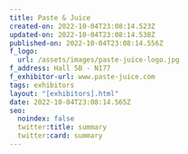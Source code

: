 ```yaml
---
title: Paste & Juice
created-on: 2022-10-04T23:08:14.523Z
updated-on: 2022-10-04T23:08:14.538Z
published-on: 2022-10-04T23:08:14.556Z
f_logo:
  url: /assets/images/paste-juice-logo.jpg
f_address: Hall 5B - N177
f_exhibitor-url: www.paste-juice.com
tags: exhibitors
layout: "[exhibitors].html"
date: 2022-10-04T23:08:14.565Z
seo:
  noindex: false
  twitter:title: summary
  twitter:card: summary
---
```

